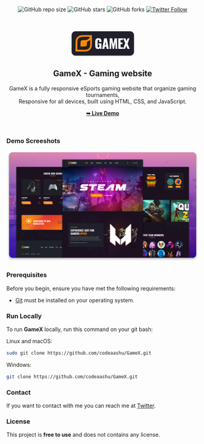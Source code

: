 <div align="center"> 
  
  ![GitHub repo size](https://img.shields.io/github/repo-size/codeaashu/GameX)
  ![GitHub stars](https://img.shields.io/github/stars/codeaashu/GameX?style=social)
  ![GitHub forks](https://img.shields.io/github/forks/codeaashu/GameX?style=social)
[![Twitter Follow](https://img.shields.io/twitter/follow/codeaashu?style=social)](https://twitter.com/intent/follow?screen_name=codeaashu)

  <br />
  <br />
  
  <img src="./readme-images/project-logo.png" />

  <h2 align="center">GameX - Gaming website</h2>

  GameX is a fully responsive eSports gaming website that organize gaming tournaments, <br />Responsive for all devices, built using HTML, CSS, and JavaScript.

  <a href="https://gamex-gaming.vercel.app/"><strong>➥ Live Demo</strong></a>

</div>

<br />

### Demo Screeshots

![GameX Desktop Demo](./readme-images/desktop.png "Desktop Demo")

### Prerequisites

Before you begin, ensure you have met the following requirements:

* [Git](https://git-scm.com/downloads "Download Git") must be installed on your operating system.

### Run Locally

To run **GameX** locally, run this command on your git bash:

Linux and macOS:

```bash
sudo git clone https://github.com/codeaashu/GameX.git
```

Windows:

```bash
git clone https://github.com/codeaashu/GameX.git
```

### Contact

If you want to contact with me you can reach me at [Twitter](https://www.twitter.com/codeaashu).

### License

This project is **free to use** and does not contains any license.
